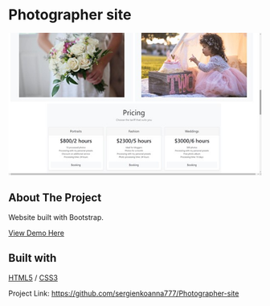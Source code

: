 # Photographer site

<img src="./Photograph.jpg" alt="Image" width="auto">

<!-- ABOUT THE PROJECT -->
## About The Project

Website built with Bootstrap.
  <p>
    <a href="https://photographersite.glitch.me/">View Demo Here</a>
  </p>



## Built with 

[HTML5](https://www.w3schools.com/html/) / [CSS3](https://www.w3schools.com/css/)
  

Project Link: https://github.com/sergienkoanna777/Photographer-site
